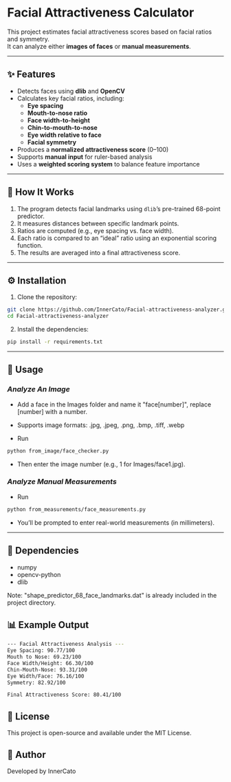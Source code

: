 # Facial Attractiveness Calculator

This project estimates facial attractiveness scores based on facial ratios and symmetry.  
It can analyze either **images of faces** or **manual measurements**.

---

## ✨ Features

- Detects faces using **dlib** and **OpenCV**
- Calculates key facial ratios, including:
  - **Eye spacing**
  - **Mouth-to-nose ratio**
  - **Face width-to-height**
  - **Chin-to-mouth-to-nose**
  - **Eye width relative to face**
  - **Facial symmetry**
- Produces a **normalized attractiveness score** (0–100)
- Supports **manual input** for ruler-based analysis
- Uses a **weighted scoring system** to balance feature importance

---

## 🧠 How It Works

1. The program detects facial landmarks using `dlib`’s pre-trained 68-point predictor.
2. It measures distances between specific landmark points.
3. Ratios are computed (e.g., eye spacing vs. face width).
4. Each ratio is compared to an “ideal” ratio using an exponential scoring function.
5. The results are averaged into a final attractiveness score.

---

## ⚙️ Installation

1. Clone the repository:
```bash
git clone https://github.com/InnerCato/Facial-attractiveness-analyzer.git  
cd Facial-attractiveness-analyzer
```

2. Install the dependencies:
```bash
pip install -r requirements.txt
```

---

## 🚀 Usage

### *Analyze An Image*  

- Add a face in the Images folder and name it "face[number]", replace [number] with a number.

- Supports image formats: .jpg, .jpeg, .png, .bmp, .tiff, .webp

- Run 
```bash
python from_image/face_checker.py
```
- Then enter the image number (e.g., 1 for Images/face1.jpg).


### *Analyze Manual Measurements*  

- Run 
```bash
python from_measurements/face_measurements.py
```
- You’ll be prompted to enter real-world measurements (in millimeters).  

---

## 🧩 Dependencies
- numpy  
- opencv-python  
- dlib

Note: "shape_predictor_68_face_landmarks.dat" is already included in the project directory.


## 📊 Example Output 

```bash
--- Facial Attractiveness Analysis ---
Eye Spacing: 90.77/100
Mouth to Nose: 69.23/100
Face Width/Height: 66.30/100
Chin-Mouth-Nose: 93.31/100
Eye Width/Face: 76.16/100
Symmetry: 82.92/100

Final Attractiveness Score: 80.41/100
```

## 🧾 License  
This project is open-source and available under the MIT License.

## 👤 Author  
Developed by InnerCato